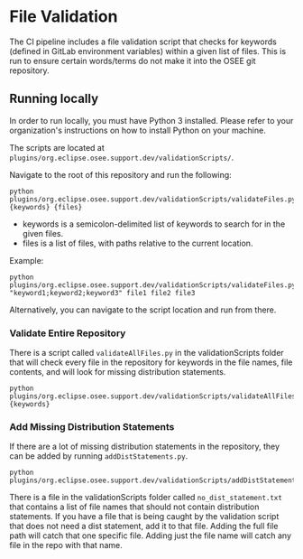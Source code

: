# File Validation

The CI pipeline includes a file validation script that checks for keywords (defined in GitLab environment variables) within a given list of files. This is run to ensure certain words/terms do not make it into the OSEE git repository.

## Running locally

In order to run locally, you must have Python 3 installed. Please refer to your organization's instructions on how to install Python on your machine.

The scripts are located at `plugins/org.eclipse.osee.support.dev/validationScripts/`.

Navigate to the root of this repository and run the following:

```
python plugins/org.eclipse.osee.support.dev/validationScripts/validateFiles.py {keywords} {files}
```

- keywords is a semicolon-delimited list of keywords to search for in the given files.
- files is a list of files, with paths relative to the current location.

Example:

```
python plugins/org.eclipse.osee.support.dev/validationScripts/validateFiles.py "keyword1;keyword2;keyword3" file1 file2 file3
```

Alternatively, you can navigate to the script location and run from there.

### Validate Entire Repository

There is a script called `validateAllFiles.py` in the validationScripts folder that will check every file in the repository for keywords in the file names, file contents, and will look for missing distribution statements.

```
python plugins/org.eclipse.osee.support.dev/validationScripts/validateAllFiles.py {keywords}
```

### Add Missing Distribution Statements

If there are a lot of missing distribution statements in the repository, they can be added by running `addDistStatements.py`.

```
python plugins/org.eclipse.osee.support.dev/validationScripts/addDistStatements.py
```

There is a file in the validationScripts folder called `no_dist_statement.txt` that contains a list of file names that should not contain distribution statements. If you have a file that is being caught by the validation script that does not need a dist statement, add it to that file. Adding the full file path will catch that one specific file. Adding just the file name will catch any file in the repo with that name.
